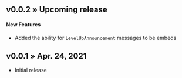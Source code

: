 ## v0.0.2 » Upcoming release
#### New Features
* Added the ability for `LevelUpAnnouncement` messages to be embeds

## v0.0.1 » Apr. 24, 2021
* Initial release
